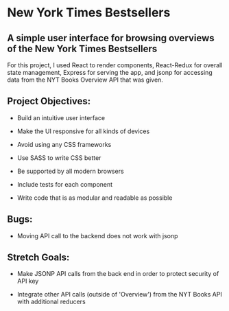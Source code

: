 # New York Times Bestsellers

## A simple user interface for browsing overviews of the New York Times Bestsellers

For this project, I used React to render components, React-Redux for overall state management, Express for serving the app, and jsonp for accessing data from the NYT Books Overview API that was given.

## Project Objectives:

* Build an intuitive user interface

* Make the UI responsive for all kinds of devices

* Avoid using any CSS frameworks

* Use SASS to write CSS better

* Be supported by all modern browsers

* Include tests for each component

* Write code that is as modular and readable as possible

## Bugs:

* Moving API call to the backend does not work with jsonp

## Stretch Goals:

* Make JSONP API calls from the back end in order to protect security of API key

* Integrate other API calls (outside of 'Overview') from the NYT Books API with additional reducers


